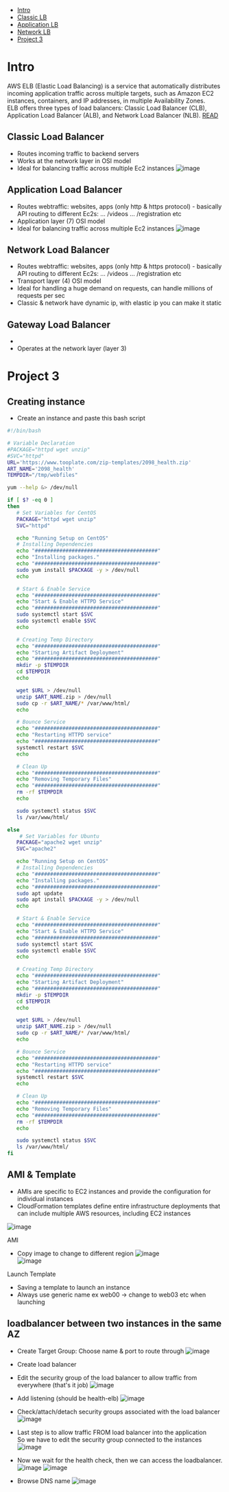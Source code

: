 - [Intro](#intro)
- [Classic LB](#classic-load-balancer)
- [Application LB](#application-load-balancer)
- [Network LB](#intro)
- [Project 3](#project-3)



# Intro
AWS ELB (Elastic Load Balancing) is a service that automatically distributes incoming application traffic across multiple targets, such as Amazon EC2 instances, containers, and IP addresses, in multiple Availability Zones.  
ELB offers three types of load balancers: Classic Load Balancer (CLB), Application Load Balancer (ALB), and Network Load Balancer (NLB).
[READ](#https://docs.aws.amazon.com/elasticloadbalancing/)

## Classic Load Balancer
- Routes incoming traffic to backend servers
- Works at the network layer in OSI model
- Ideal for balancing traffic across multiple Ec2 instances
![image](https://github.com/Keeriiim/Vagrant/assets/117115289/eb5724ec-13aa-4c07-b124-9e8cdb29c91c)

## Application Load Balancer
- Routes webtraffic: websites, apps (only http & https protocol) - basically API routing to different Ec2s: ... /videos ... /registration etc
- Application layer (7) OSI model
- Ideal for balancing traffic across multiple Ec2 instances
![image](https://github.com/Keeriiim/Vagrant/assets/117115289/8293d1f9-f335-4461-9d19-f18c64e5594e)




## Network Load Balancer
- Routes webtraffic: websites, apps (only http & https protocol) - basically API routing to different Ec2s: ... /videos ... /registration etc
- Transport layer (4) OSI model
- Ideal for handling a huge demand on requests, can handle millions of requests per sec
- Classic & network have dynamic ip, with elastic ip you can make it static

## Gateway Load Balancer
-
- Operates at the network layer (layer 3)

# Project 3

## Creating instance
- Create an instance and paste this bash script
```bash
#!/bin/bash

# Variable Declaration
#PACKAGE="httpd wget unzip"
#SVC="httpd"
URL='https://www.tooplate.com/zip-templates/2098_health.zip'
ART_NAME='2098_health'
TEMPDIR="/tmp/webfiles"

yum --help &> /dev/null

if [ $? -eq 0 ]
then
   # Set Variables for CentOS
   PACKAGE="httpd wget unzip"
   SVC="httpd"

   echo "Running Setup on CentOS"
   # Installing Dependencies
   echo "########################################"
   echo "Installing packages."
   echo "########################################"
   sudo yum install $PACKAGE -y > /dev/null
   echo

   # Start & Enable Service
   echo "########################################"
   echo "Start & Enable HTTPD Service"
   echo "########################################"
   sudo systemctl start $SVC
   sudo systemctl enable $SVC
   echo

   # Creating Temp Directory
   echo "########################################"
   echo "Starting Artifact Deployment"
   echo "########################################"
   mkdir -p $TEMPDIR
   cd $TEMPDIR
   echo

   wget $URL > /dev/null
   unzip $ART_NAME.zip > /dev/null
   sudo cp -r $ART_NAME/* /var/www/html/
   echo

   # Bounce Service
   echo "########################################"
   echo "Restarting HTTPD service"
   echo "########################################"
   systemctl restart $SVC
   echo

   # Clean Up
   echo "########################################"
   echo "Removing Temporary Files"
   echo "########################################"
   rm -rf $TEMPDIR
   echo

   sudo systemctl status $SVC
   ls /var/www/html/

else
    # Set Variables for Ubuntu
   PACKAGE="apache2 wget unzip"
   SVC="apache2"

   echo "Running Setup on CentOS"
   # Installing Dependencies
   echo "########################################"
   echo "Installing packages."
   echo "########################################"
   sudo apt update
   sudo apt install $PACKAGE -y > /dev/null
   echo

   # Start & Enable Service
   echo "########################################"
   echo "Start & Enable HTTPD Service"
   echo "########################################"
   sudo systemctl start $SVC
   sudo systemctl enable $SVC
   echo

   # Creating Temp Directory
   echo "########################################"
   echo "Starting Artifact Deployment"
   echo "########################################"
   mkdir -p $TEMPDIR
   cd $TEMPDIR
   echo

   wget $URL > /dev/null
   unzip $ART_NAME.zip > /dev/null
   sudo cp -r $ART_NAME/* /var/www/html/
   echo

   # Bounce Service
   echo "########################################"
   echo "Restarting HTTPD service"
   echo "########################################"
   systemctl restart $SVC
   echo

   # Clean Up
   echo "########################################"
   echo "Removing Temporary Files"
   echo "########################################"
   rm -rf $TEMPDIR
   echo

   sudo systemctl status $SVC
   ls /var/www/html/
fi 

```


## AMI & Template
- AMIs are specific to EC2 instances and provide the configuration for individual instances
- CloudFormation templates define entire infrastructure deployments that can include multiple AWS resources, including EC2 instances

![image](https://github.com/Keeriiim/Vagrant/assets/117115289/9ace0f58-f972-4588-bf01-bedea9e3e0f2)  

AMI 
- Copy image to change to different region
![image](https://github.com/Keeriiim/Vagrant/assets/117115289/cd5f5045-9c7d-4bcb-ac37-7b8adec028a3)  
![image](https://github.com/Keeriiim/Vagrant/assets/117115289/d3420a2c-a4cf-48de-82e3-46dbb22a32b5)

Launch Template
- Saving a template to launch an instance
- Always use generic name ex web00 -> change to web03 etc when launching



## loadbalancer between two instances in the same AZ
- Create Target Group: Choose name & port to route through
![image](https://github.com/Keeriiim/Vagrant/assets/117115289/659d7460-a52b-470c-9c93-5d6afabd22f7)

- Create load balancer
- Edit the security group of the load balancer to allow traffic from everywhere (that's it job)
![image](https://github.com/Keeriiim/Vagrant/assets/117115289/208acf59-ff93-4eb6-8167-142ec78dec4d)  
- Add listening (should be health-elb)
![image](https://github.com/Keeriiim/Vagrant/assets/117115289/6d6f1734-8f0c-4b71-934b-79a110588f10)

- Check/attach/detach security groups associated with the load balancer
![image](https://github.com/Keeriiim/Vagrant/assets/117115289/f388d778-9e7b-4b6e-bf46-340a0368c620)

- Last step is to allow traffic FROM load balancer into the application  
  So we have to edit the security group connected to the instances
![image](https://github.com/Keeriiim/Vagrant/assets/117115289/4e8bd1c8-a6c3-4c30-871b-b0a223c7cdea)


- Now we wait for the health check, then we can access the loadbalancer.  
![image](https://github.com/Keeriiim/Vagrant/assets/117115289/dae6958d-992e-4ca3-b82c-332d23615762)
![image](https://github.com/Keeriiim/Vagrant/assets/117115289/f523d725-ae98-491a-a548-5d2148834fda)

- Browse DNS name
![image](https://github.com/Keeriiim/Vagrant/assets/117115289/565439e2-e888-4974-84ae-b81d153509be)












